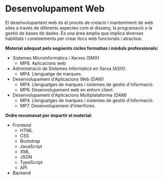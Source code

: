 # Desenvolupament Web

El desenvolupament web és el procés de creació i manteniment de web sites a través de diferents aspectes com el disseny, la programació o la gestió de bases de dades. És una àrea àmplia que implica diverses habilitats i coneixements per crear llocs web funcionals i atractius.

**Material adequat pels següents cicles formatius i mòduls professionals:**

  - Sistemes Microinformàtics i Xarxes (SMX)  
     - MP8. Aplicacions web  
  - Administració de Sistemes Informàtics en Xarxa (ASIX)  
     - MP4. Llenguatge de marques.  
  - Desenvolupament d'Aplicacions Web (DAW)  
     - MP4. Llenguatges de marques i sistemes de gestió d'informació.  
     - MP6. Desenvolupament web en entorn client.  
  - Desenvolupament d'Aplicacions Multiplataforma (DAM)  
     - MP4. Llenguatges de marques i sistemes de gestió d'informació.  
     - MP7. Desenvolupament d'interfícies.  

**Ordre recomanat per impartir el material:**

  - Frontend
    - HTML <br>
    - CSS <br>
    - Bootstrap <br>
    - JavaScript <br>
    - XML <br>
    - JSON <br>
    - TypeScript <br>
    - API <br>
  - Backend <br>
